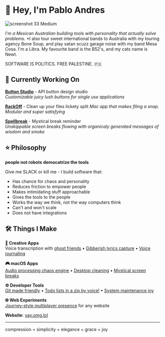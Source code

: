 # 👋 Hey, I'm Pablo Andres

![screenshot 33 Medium](https://github.com/user-attachments/assets/bd7c219b-58b6-4f0f-993e-07d829598e79)


*I'm a Mexican Australian building tools with personality that actually solve problems.*
*I also tour sweet international bands to Australia with my touring agency Bone Soup, and play satan scuzz garage noise with my band Mesa Cosa. I'm a Libra. My favourite band is the B52's, and my cats name is Newt.                   

SOFTWARE IS POLITICS. FREE PALESTINE. 🇵🇸

## 🎯 Currently Working On

**[Button Studio](https://github.com/pibulus/button-studio)** - API button design studio  
*Customizable juicy lush buttons for single use applications*

**[RackOff](https://github.com/pibulus/rackoff)** - Clean up your files lickety split
*Mac app that makes filing a snap. Modular and super satisfying*

**[Spellbreak](https://github.com/pibulus/spellbreak)** - Mystical break reminder  
*Unskippable screen breaks flowing with organicaly generated messages of wisdom and smoke*

## ⭐ Philosophy

**people not robots** **democatrize the tools**

Give me SLACK or kill me - I build software that:

- Has chance for chaos and personality
- Reduces friction to empower people  
- Makes intimidating stuff approachable
- Gives the tools to the people
- Works the way we think, not the way computers think
- Can't and won't scale
- Does not have integrations

## 🛠 Things I Make

**🎵 Creative Apps**  
Voice transcription with [ghost friends](https://github.com/pibulus/talktype) • [Gibberish lyrics capture](https://github.com/pibulus/riffrap) • [Voice journaling](https://github.com/pibulus/daysay)

**🎮 macOS Apps**  
[Audio processing chaos engine](https://github.com/pibulus/hexbloop) • [Desktop cleaning](https://github.com/pibulus/rackoff) • [Mystical screen breaks](https://github.com/pibulus/spellbreak)

**⚙️ Developer Tools**  
[Git made friendly](https://github.com/pibulus/git-monkey) • [Todo lists in a zip by voice!](https://github.com/pibulus/ziplist) • [System maintenance joy](https://github.com/pibulus/house-keeper)

**🌐 Web Experiments**  
[Journey-style multiplayer presence](https://github.com/pibulus/ambient-presence) for any website


**Website**: [yay.omg.lol](https://yay.omg.lol/)

---
compression = simplicity = elegance = grace = joy
